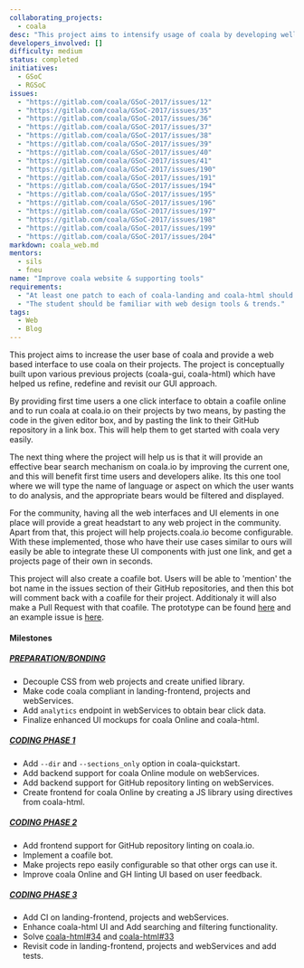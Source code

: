 ```yaml
---
collaborating_projects: 
  - coala
desc: "This project aims to intensify usage of coala by developing well organised web interfaces."
developers_involved: []
difficulty: medium
status: completed
initiatives: 
  - GSoC
  - RGSoC
issues: 
  - "https://gitlab.com/coala/GSoC-2017/issues/12"
  - "https://gitlab.com/coala/GSoC-2017/issues/35"
  - "https://gitlab.com/coala/GSoC-2017/issues/36"
  - "https://gitlab.com/coala/GSoC-2017/issues/37"
  - "https://gitlab.com/coala/GSoC-2017/issues/38"
  - "https://gitlab.com/coala/GSoC-2017/issues/39"
  - "https://gitlab.com/coala/GSoC-2017/issues/40"
  - "https://gitlab.com/coala/GSoC-2017/issues/41"
  - "https://gitlab.com/coala/GSoC-2017/issues/190"
  - "https://gitlab.com/coala/GSoC-2017/issues/191"
  - "https://gitlab.com/coala/GSoC-2017/issues/194"
  - "https://gitlab.com/coala/GSoC-2017/issues/195"
  - "https://gitlab.com/coala/GSoC-2017/issues/196"
  - "https://gitlab.com/coala/GSoC-2017/issues/197"
  - "https://gitlab.com/coala/GSoC-2017/issues/198"
  - "https://gitlab.com/coala/GSoC-2017/issues/199"
  - "https://gitlab.com/coala/GSoC-2017/issues/204"
markdown: coala_web.md
mentors: 
  - sils
  - fneu
name: "Improve coala website & supporting tools"
requirements: 
  - "At least one patch to each of coala-landing and coala-html should be accepted and merged."
  - "The student should be familiar with web design tools & trends."
tags: 
  - Web
  - Blog
---
```


This project aims to increase the user base of coala and provide a web based
interface to use coala on their projects. The project is conceptually built upon
various previous projects (coala-gui, coala-html) which have helped us refine, 
redefine and revisit our GUI approach.

By providing first time users a one click interface to obtain a coafile online
and to run coala at coala.io on their projects by two means, by pasting the code
in the given editor box, and by pasting the link to their GitHub repository in 
a link box. This will help them to get started with coala very easily.

The next thing where the project will help us is that it will provide an
effective bear search mechanism on coala.io by improving the current one, and
this will benefit first time users and developers alike. Its this one tool
where we will type the name of language or aspect on which the user wants to do
analysis, and the appropriate bears would be filtered and displayed.

For the community, having all the web interfaces and UI elements in one place
will provide a great headstart to any web project in the community. Apart from
that, this project will help projects.coala.io become configurable. With these
implemented, those who have their use cases similar to ours will easily be able
to integrate these UI components with just one link, and get a projects page of
their own in seconds.

This project will also create a coafile bot. Users will be able to 'mention' the
bot name in the issues section of their GitHub repositories, and then this bot
will comment back with a coafile for their project. Additionaly it will also
make a Pull Request with that coafile. The prototype can be found
[here](https://github.com/hemangsk/gh-node-bot-prototype) and an example issue
is [here](https://github.com/rahulcode22/Hackerrank/issues/6). 

#### Milestones

##### [PREPARATION/BONDING](https://gitlab.com/coala/GSoC-2017/milestones/3)

* Decouple CSS from web projects and create unified library.
* Make code coala compliant in landing-frontend, projects and webServices.
* Add ```analytics``` endpoint in webServices to obtain bear click data.
* Finalize enhanced UI mockups for coala Online and coala-html.

##### [CODING PHASE 1](https://gitlab.com/coala/GSoC-2017/milestones/7)

* Add ```--dir``` and ```--sections_only``` option in coala-quickstart.
* Add backend support for coala Online module on webServices.
* Add backend support for GitHub repository linting on webServices.
* Create frontend for coala Online by creating a JS library using directives
from coala-html.

##### [CODING PHASE 2](https://gitlab.com/coala/GSoC-2017/milestones/8)

* Add frontend support for GitHub repository linting on coala.io.
* Implement a coafile bot.
* Make projects repo easily configurable so that other orgs can use it.
* Improve coala Online and GH linting UI based on user feedback.

##### [CODING PHASE 3](https://gitlab.com/coala/GSoC-2017/milestones/9)

* Add CI on landing-frontend, projects and webServices.
* Enhance coala-html UI and Add searching and filtering functionality.
* Solve [coala-html#34](https://github.com/coala/coala-html/issues/34) and 
[coala-html#33](https://github.com/coala/coala-html/issues/33)
* Revisit code in landing-frontend, projects and webServices and add tests.
